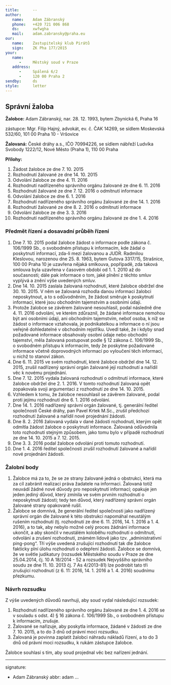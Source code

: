 ```yaml
---
title:      --
author:
   name:    Adam Zábranský
   phone:   +420 721 006 868
   ds:      xwfwgha
   mail:    adam.zabransky@praha.eu
our:
   name:    Zastupitelský klub Pirátů
   sign:    ZK Pha 177/2015
your:
   name:    
      -     Městský soud v Praze
   address:
      -     Spálená 6/2
      -     120 00 Praha 2
sendby:     ds
style:      letter
---
```


## Správní žaloba

**Žalobce:**   Adam Zábranský, nar. 28. 12. 1993, bytem Zbynická 6, Praha 16

zástupce:  Mgr. Filip Hajný, advokát, ev. č. ČAK 14269, se sídlem Moskevská 532/60, 101 00 Praha 10 - Vršovice

**Žalovaná:**  České dráhy a.s., IČO 70994226, se sídlem nábřeží Ludvíka Svobody 1222/12, Nové Město (Praha 1), 110 00 Praha

**Přílohy:**

1. Žádost žalobce ze dne 7. 10. 2015
2. Rozhodnutí žalované ze dne 14. 10. 2015
3. Odvolání žalobce ze dne 4. 11. 2016
4. Rozhodnutí nadřízeného správního orgánu žalované ze dne 6. 11. 2016
5. Rozhodnutí žalované ze dne 7. 12. 2016 o odmítnutí informace
6. Odvolání žalobce ze dne 6. 1. 2016
7. Rozhodnutí nadřízeného správního orgánu žalované ze dne 14. 1. 2016
8. Rozhodnutí žalované ze dne 8. 2. 2016 o odmítnutí informace
9. Odvolání žalobce ze dne 3. 3. 2016
10. Rozhodnutí nadřízeného správního orgánu žalované ze dne 1. 4. 2016

### Předmět řízení a dosavadní průběh řízení

1. Dne 7. 10. 2015 podal žalobce žádost o informace podle zákona č. 106/1999 Sb., o svobodném přístupu k informacím, kde žádal o poskytnutí informací, zda-li mezi žalovanou a JUDR. Radmilou Kleslovou, narozenou dne 25. 8. 1963, bytem Gutova 3317/15, Strašnice, 100 00 Praha 10 je uzavřena nějaká smlkouva, popřípadě, zda taková smlouva byla uzavřena v časovém období od 1. 1. 2010 až do současnosti; dále pak informace o tom, jaké plnění z těchto smluv vyplývá a znění výše uvedených smluv. 
2. Dne 14. 10. 2015 zaslala žalovaná rozhodnutí, které žalobce obdržel dne 30. 10. 2015. V něm se žalovaná rozhodla danou informaci žalobci neposkytnout, a to s odůvodněním, že žádost směruje k poskytnutí informací, které jsou obchodním tajemstvím a osobními údaji.
3. Protože žalobce se závěrem žalované nesouhlasil, podal následně dne 4. 11. 2016 odvolání, ve kterém zdůraznil, že žádané informace nemohou být ani osobními údaji, ani obchodním tajemstvím, neboť osoba, k níž se žádost o informace vztahovala, je podnikatelkou a informace o ní jsou veřejně dohledatelné v obchodním rejstříku. Uvedl také, že i kdyby snad požadované informace obsahovaly osobní údaje nebo obchodní tajemství, měla žalovaná postupovat podle § 12 zákona č. 106/1999 Sb., o svobodném přístupu k informacím, tedy že poskytne požadované informace včetně doprovodných informací po vyloučení těch informací, u nichž to stanoví zákon.
4. Dne 6. 11. 2015 ve svém rozhodnutí, které žalobce obdržel dne 14. 12. 2015, zrušil nadřízený správní orgán žalované její rozhodnutí a nařídil věc k novému projednání. 
5. Dne 7. 12. 2015 vydala žalovaná rozhodnutí o odmítnutí informace, které žalobce obdržel dne 2. 1. 2016. V tomto rozhodnutí žalovaná opět zopakovala svoji argumentaci z rozhodnutí ze dne 14. 10. 2015.
6. Vzhledem k tomu, že žalobce nesouhlasil se závěrem žalované, podal proti jejímu rozhodnutí dne 6. 1. 2016 odvolání.
7. Dne 14. 1. 2016 nadřízený správní orgán žalované, tj. generální ředitel společnosti České dráhy, pan Pavel Krtek M.Sc., zrušil předchozí rozhodnutí žalované a nařídil nové projednání žádosti.
8. Dne 8. 2. 2016 žalovaná vydala v dané žádosti rozhodnutí, kterým opět odmítla žádost žalobce o poskytnutí informace. Žalovaná odůvodnila toto rozhodnutí stejným způsobem, jako tomu bylo v případě rozhodnutí ze dne 14. 10. 2015 a 7. 12. 2015.
9. Dne 3. 3. 2016 podal žalobce odvolání proti tomuto rozhodnutí.
10. Dne 1. 4. 2016 ředitel společnosti zrušil rozhodnutí žalované a nařídil nové projednání žádosti.

### Žalobní body

1. Žalobce má za to, že se ze strany žalované jedná o obstrukci, která ma za cíl zabránit realizaci práva žadatele na informaci. Žalovaná totiž neuvádí žádné nové důvody pro neposkytnutí informací; opakuje jen jeden jediný důvod, který zmínila ve svém prvním rozhodnutí o neposkytnutí žádosti; tedy ten důvod, který nadřízený správní orgán žalované strany opakovaně rušil. 
2. Žalobce se domnívá, že generální ředitel společnosti jako nadřízený správní orgán dle žalované k této obstrukci napomáhal neustálým rušením rozhodnutí (tj. rozhodnutí ze dne 6. 11. 2016, 14. 1. 2016 a 1. 4. 2016), a to tak, aby nebylo možné celý proces žádnání informace ukončit, a aby skončil v neustálém koloběhu rozhodnutí o odmítnutí, odvolání a zrušení rozhodnutí, známém lidově jako tzv. „administrativní ping-pong“. Tří výše uvedená zrušující rozhodnutí tak dle žalobce fakticky plní úlohu rozhodnutí o odepření žádosti. Žalobce se domnívá, že ve světle judikatury (rozsudek Městského soudu v Praze ze dne 25.04.2014, čj. 10 A 18/2014 - 52 a rozsudek Nejvyššího správního soudu ze dne 11. 10. 2013 čj. 7 As 4/2013-81) lze podrobit tato tři zrušující rozhodnutí (z 6. 11: 2016, 14. 1. 2016 a 1. 4. 2016) soudnímu přezkumu. 

### Návrh rozsudku

Z výše uvedených důvodů navrhuji, aby soud vydal následující rozsudek:

1. Rozhodnutí nadřízeného správního orgánu žalované ze dne 1. 4. 2016 se v souladu s odst. 4) § 16 zákona č. 106/1999 Sb., o svobodném přístupu k informacím, zrušuje.
2. Žalované se nařizuje, aby poskytla informace, žádané v žádosti ze dne 7. 10. 2015, a to do 3 dnů od právní moci rozsudku.
3. Žalovaná je povinna zaplatit žalobci náhradu nákladů řízení, a to do 3 dnů od právní moci rozsudku, k rukám zástupce žalobce.

Žalobce souhlasí s tím, aby soud projednal věc bez nařízení jednání. 

---
signature:
  - Adam Zábranský
abbr:       adam
...
